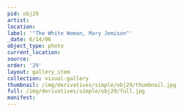 ```yaml
---
pid: obj29
artist: 
location: 
label: '"The White Woman, Mary Jemison"'
_date: 6/14/06
object_type: photo
current_location: 
source: 
order: '29'
layout: gallery_item
collection: visual-gallery
thumbnail: /img/derivatives/simple/obj29/thumbnail.jpg
full: /img/derivatives/simple/obj29/full.jpg
manifest: 
---
```

